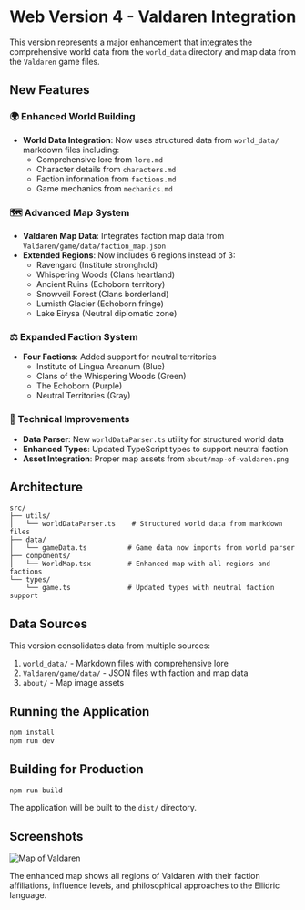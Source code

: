 # Web Version 4 - Valdaren Integration

This version represents a major enhancement that integrates the comprehensive world data from the `world_data` directory and map data from the `Valdaren` game files.

## New Features

### 🌍 Enhanced World Building
- **World Data Integration**: Now uses structured data from `world_data/` markdown files including:
  - Comprehensive lore from `lore.md`
  - Character details from `characters.md`
  - Faction information from `factions.md`
  - Game mechanics from `mechanics.md`

### 🗺️ Advanced Map System
- **Valdaren Map Data**: Integrates faction map data from `Valdaren/game/data/faction_map.json`
- **Extended Regions**: Now includes 6 regions instead of 3:
  - Ravengard (Institute stronghold)
  - Whispering Woods (Clans heartland)
  - Ancient Ruins (Echoborn territory) 
  - Snowveil Forest (Clans borderland)
  - Lumisth Glacier (Echoborn fringe)
  - Lake Eirysa (Neutral diplomatic zone)

### ⚖️ Expanded Faction System
- **Four Factions**: Added support for neutral territories
  - Institute of Lingua Arcanum (Blue)
  - Clans of the Whispering Woods (Green)
  - The Echoborn (Purple)
  - Neutral Territories (Gray)

### 🔧 Technical Improvements
- **Data Parser**: New `worldDataParser.ts` utility for structured world data
- **Enhanced Types**: Updated TypeScript types to support neutral faction
- **Asset Integration**: Proper map assets from `about/map-of-valdaren.png`

## Architecture

```
src/
├── utils/
│   └── worldDataParser.ts    # Structured world data from markdown files
├── data/
│   └── gameData.ts          # Game data now imports from world parser
├── components/
│   └── WorldMap.tsx         # Enhanced map with all regions and factions
└── types/
    └── game.ts              # Updated types with neutral faction support
```

## Data Sources

This version consolidates data from multiple sources:
1. `world_data/` - Markdown files with comprehensive lore
2. `Valdaren/game/data/` - JSON files with faction and map data
3. `about/` - Map image assets

## Running the Application

```bash
npm install
npm run dev
```

## Building for Production

```bash
npm run build
```

The application will be built to the `dist/` directory.

## Screenshots

![Map of Valdaren](https://github.com/user-attachments/assets/b013f1bd-28f0-49fd-a814-75519752fe8c)

The enhanced map shows all regions of Valdaren with their faction affiliations, influence levels, and philosophical approaches to the Ellidric language.
